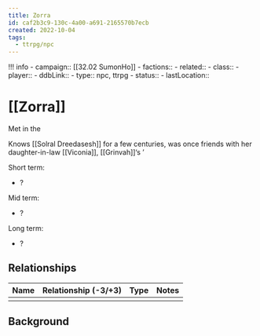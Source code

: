 ```yaml
---
title: Zorra
id: caf2b3c9-130c-4a00-a691-2165570b7ecb
created: 2022-10-04
tags:
  - ttrpg/npc
---
```


!!! info
    - campaign:: [[32.02 SumonHo]]
    - factions::
    - related::
    - class::
    - player::
    - ddbLink::
    - type:: npc, ttrpg
    - status::
    - lastLocation::

# [[Zorra]]

Met in the 

Knows [[Solral Dreedasesh]] for a few centuries, was once friends with her daughter-in-law [[Viconia]], [[Grinvah]]‘s ’

Short term:
 - ?

Mid term:
- ?

Long term:
- ?

## Relationships

| Name    | Relationship (-3/+3) | Type | Notes  |
| ------- | :------------------: | ---- | ------ |
|         |                      |      |        |  

## Background